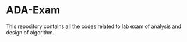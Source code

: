 # ADA-Exam
This repository contains all the codes related to lab exam of analysis and design of algorithm.